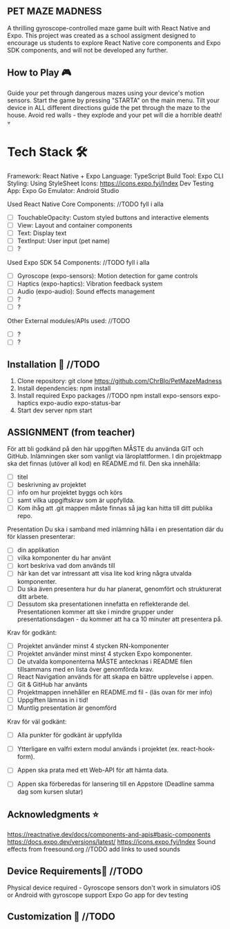 ## PET MAZE MADNESS
A thrilling gyroscope-controlled maze game built with React Native and Expo. 
This project was created as a school assigment designed to encourage us students to explore React Native core components and Expo SDK components, and will not be developed any further.

## How to Play 🎮
Guide your pet through dangerous mazes using your device's motion sensors.
Start the game by pressing "STARTA" on the main menu.
Tilt your device in ALL different directions guide the pet through the maze to the house.
Avoid red walls - they explode and your pet will die a horrible death! 💀

# Tech Stack 🛠 
Framework: React Native + Expo
Language: TypeScript
Build Tool: Expo CLI
Styling: Using StyleSheet
Icons: https://icons.expo.fyi/Index
Dev Testing App: Expo Go
Emulator: Android Studio

Used React Native Core Components: //TODO fyll i alla
- [ ] TouchableOpacity: Custom styled buttons and interactive elements
- [ ] View: Layout and container components
- [ ] Text: Display text
- [ ] TextInput: User input (pet name)
- [ ] ?

Used Expo SDK 54 Components: //TODO fyll i alla
- [ ] Gyroscope (expo-sensors): Motion detection for game controls
- [ ] Haptics (expo-haptics): Vibration feedback system
- [ ] Audio (expo-audio): Sound effects management
- [ ] ?
- [ ] ?

Other External modules/APIs used: //TODO
- [ ] ?
- [ ] ?

## Installation 🚀 //TODO
1. Clone repository:
git clone https://github.com/ChrBlo/PetMazeMadness
2. Install dependencies:
npm install
3. Install required Expo packages //TODO
npm install expo-sensors expo-haptics expo-audio expo-status-bar
4. Start dev server
npm start


## ASSIGNMENT (from teacher)
För att bli godkänd på den här uppgiften MÅSTE du använda GIT och GitHub.
Inlämningen sker som vanligt via läroplattformen. I din projektmapp ska det finnas
(utöver all kod) en README.md fil. Den ska innehålla:
   - [ ] titel
   - [ ] beskrivning av projektet
   - [ ] info om hur projektet byggs och körs 
   - [ ] samt vilka uppgiftskrav som är uppfyllda. 
- [ ] Kom ihåg att .git mappen måste finnas så jag kan hitta till ditt publika repo.

Presentation
Du ska i samband med inlämning hålla i en presentation där du för klassen presenterar:
- [ ] din applikation
- [ ] vilka komponenter du har använt 
- [ ] kort beskriva vad dom används till
- [ ] här kan det var intressant att visa lite kod kring några utvalda komponenter. 
- [ ] Du ska även presentera hur du har planerat, genomfört och strukturerat ditt arbete. 
- [ ] Dessutom ska presentationen innefatta en reflekterande del. 
Presentationen kommer att ske i mindre grupper under presentationsdagen - du kommer att ha ca 10 minuter att presentera på.

Krav för godkänt:
- [ ] Projektet använder minst 4 stycken RN-komponenter 
- [ ] Projektet använder minst minst 4 stycken Expo komponenter.
- [ ] De utvalda komponenterna MÅSTE antecknas i README filen tillsammans med en lista över genomförda krav.
- [ ] React Navigation används för att skapa en bättre upplevelse i appen.
- [ ] Git & GitHub har använts
- [ ] Projektmappen innehåller en README.md fil - (läs ovan för mer info)
- [ ] Uppgiften lämnas in i tid!
- [ ] Muntlig presentation är genomförd

Krav för väl godkänt:
- [ ] Alla punkter för godkänt är uppfyllda
- [ ] Ytterligare en valfri extern modul används i projektet (ex. react-hook-form).
- [ ] Appen ska prata med ett Web-API för att hämta data.
- [ ] Appen ska förberedas för lansering till en Appstore (Deadline samma dag som kursen slutar)



## Acknowledgments ⭐ 
https://reactnative.dev/docs/components-and-apis#basic-components
https://docs.expo.dev/versions/latest/
https://icons.expo.fyi/Index
Sound effects from freesound.org //TODO add links to used sounds

## Device Requirements📱 //TODO
Physical device required - Gyroscope sensors don't work in simulators
iOS or Android with gyroscope support
Expo Go app for dev testing

## Customization 🔧 //TODO
